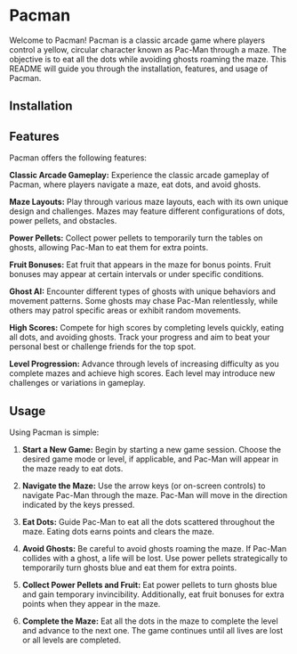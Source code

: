 # Pacman
Welcome to Pacman! Pacman is a classic arcade game where players control a yellow, circular character known as Pac-Man through a maze. The objective is to eat all the dots while avoiding ghosts roaming the maze. This README will guide you through the installation, features, and usage of Pacman.

## Installation

## Features
Pacman offers the following features:

**Classic Arcade Gameplay:** Experience the classic arcade gameplay of Pacman, where players navigate a maze, eat dots, and avoid ghosts.

**Maze Layouts:** Play through various maze layouts, each with its own unique design and challenges. Mazes may feature different configurations of dots, power pellets, and obstacles.

**Power Pellets:** Collect power pellets to temporarily turn the tables on ghosts, allowing Pac-Man to eat them for extra points.

**Fruit Bonuses:** Eat fruit that appears in the maze for bonus points. Fruit bonuses may appear at certain intervals or under specific conditions.

**Ghost AI:** Encounter different types of ghosts with unique behaviors and movement patterns. Some ghosts may chase Pac-Man relentlessly, while others may patrol specific areas or exhibit random movements.

**High Scores:** Compete for high scores by completing levels quickly, eating all dots, and avoiding ghosts. Track your progress and aim to beat your personal best or challenge friends for the top spot.

**Level Progression:** Advance through levels of increasing difficulty as you complete mazes and achieve high scores. Each level may introduce new challenges or variations in gameplay.

## Usage
Using Pacman is simple:

1. **Start a New Game:** Begin by starting a new game session. Choose the desired game mode or level, if applicable, and Pac-Man will appear in the maze ready to eat dots.

2. **Navigate the Maze:** Use the arrow keys (or on-screen controls) to navigate Pac-Man through the maze. Pac-Man will move in the direction indicated by the keys pressed.

3. **Eat Dots:** Guide Pac-Man to eat all the dots scattered throughout the maze. Eating dots earns points and clears the maze.

4. **Avoid Ghosts:** Be careful to avoid ghosts roaming the maze. If Pac-Man collides with a ghost, a life will be lost. Use power pellets strategically to temporarily turn ghosts blue and eat them for extra points.

5. **Collect Power Pellets and Fruit:** Eat power pellets to turn ghosts blue and gain temporary invincibility. Additionally, eat fruit bonuses for extra points when they appear in the maze.

6. **Complete the Maze:** Eat all the dots in the maze to complete the level and advance to the next one. The game continues until all lives are lost or all levels are completed.
